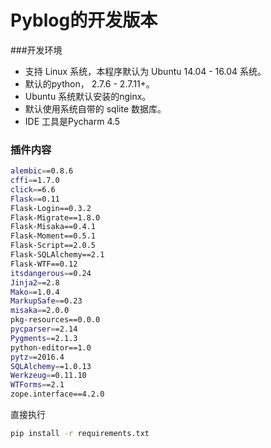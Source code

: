 # Pyblog的开发版本

###开发环境

- 支持 Linux 系统，本程序默认为 Ubuntu 14.04 - 16.04 系统。
- 默认的python， 2.7.6 - 2.7.11+。
- Ubuntu 系统默认安装的nginx。
- 默认使用系统自带的 sqlite 数据库。
- IDE 工具是Pycharm 4.5

### 插件内容

```bash
alembic==0.8.6
cffi==1.7.0
click==6.6
Flask==0.11
Flask-Login==0.3.2
Flask-Migrate==1.8.0
Flask-Misaka==0.4.1
Flask-Moment==0.5.1
Flask-Script==2.0.5
Flask-SQLAlchemy==2.1
Flask-WTF==0.12
itsdangerous==0.24
Jinja2==2.8
Mako==1.0.4
MarkupSafe==0.23
misaka==2.0.0
pkg-resources==0.0.0
pycparser==2.14
Pygments==2.1.3
python-editor==1.0
pytz==2016.4
SQLAlchemy==1.0.13
Werkzeug==0.11.10
WTForms==2.1
zope.interface==4.2.0
```

直接执行

```bash
pip install -r requirements.txt
```

